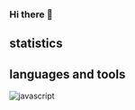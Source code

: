 ### Hi there 👋

## statistics

## languages and tools

![javascript](https://img.shields.io/badge/javascript-orange)
